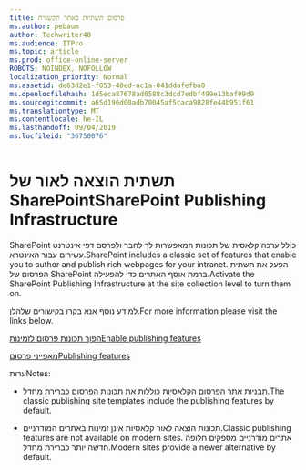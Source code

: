 ```yaml
---
title: פרסום תשתיות באתר תקשורת
ms.author: pebaum
author: Techwriter40
ms.audience: ITPro
ms.topic: article
ms.prod: office-online-server
ROBOTS: NOINDEX, NOFOLLOW
localization_priority: Normal
ms.assetid: de63d2e1-f053-40ed-ac1a-041ddafefba0
ms.openlocfilehash: 1d5eca87678ad0588c3dcd7edbf499e13baf09d9
ms.sourcegitcommit: a65d196d00adb70045af5caca9828fe44b951f61
ms.translationtype: MT
ms.contentlocale: he-IL
ms.lasthandoff: 09/04/2019
ms.locfileid: "36750076"
---
```

# <a name="sharepoint-publishing-infrastructure"></a><span data-ttu-id="fd7b4-102">תשתית הוצאה לאור של SharePoint</span><span class="sxs-lookup"><span data-stu-id="fd7b4-102">SharePoint Publishing Infrastructure</span></span>


<span data-ttu-id="fd7b4-103">SharePoint כולל ערכה קלאסית של תכונות המאפשרות לך לחבר ולפרסם דפי אינטרנט עשירים עבור האינטרא.</span><span class="sxs-lookup"><span data-stu-id="fd7b4-103">SharePoint includes a classic set of features that enable you to author and publish rich webpages for your intranet.</span></span> <span data-ttu-id="fd7b4-104">הפעל את תשתית הפרסום של SharePoint ברמת אוסף האתרים כדי להפעילה.</span><span class="sxs-lookup"><span data-stu-id="fd7b4-104">Activate the SharePoint Publishing Infrastructure at the site collection level to turn them on.</span></span>

<span data-ttu-id="fd7b4-105">למידע נוסף אנא בקרו בקישורים שלהלן.</span><span class="sxs-lookup"><span data-stu-id="fd7b4-105">For more information please visit the links below.</span></span>

[<span data-ttu-id="fd7b4-106">הפוך תכונות פרסום לזמינות</span><span class="sxs-lookup"><span data-stu-id="fd7b4-106">Enable publishing features</span></span>](https://support.office.com/article/Enable-publishing-features-479677A6-8B33-4AC7-907D-071C1C7E4518)

[<span data-ttu-id="fd7b4-107">מאפייני פרסום</span><span class="sxs-lookup"><span data-stu-id="fd7b4-107">Publishing features</span></span>](https://support.office.com/article/Features-enabled-in-a-SharePoint-Online-publishing-site-3AB3810C-3C2C-4361-9D0E-0CBE666EA0B0?wt.mc_id=O365_Portal_MMaven#__toc336865553)

<span data-ttu-id="fd7b4-108">ערות</span><span class="sxs-lookup"><span data-stu-id="fd7b4-108">Notes:</span></span>

- <span data-ttu-id="fd7b4-109">תבניות אתר הפרסום הקלאסיות כוללות את תכונות הפרסום כברירת מחדל.</span><span class="sxs-lookup"><span data-stu-id="fd7b4-109">The classic publishing site templates include the publishing features by default.</span></span>

- <span data-ttu-id="fd7b4-110">תכונות הוצאה לאור קלאסיות אינן זמינות באתרים המודרניים.</span><span class="sxs-lookup"><span data-stu-id="fd7b4-110">Classic publishing features are not available on modern sites.</span></span> <span data-ttu-id="fd7b4-111">אתרים מודרניים מספקים חלופה חדשה יותר כברירת מחדל.</span><span class="sxs-lookup"><span data-stu-id="fd7b4-111">Modern sites provide a newer alternative by default.</span></span>

